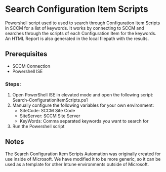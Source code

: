 # Search Configuration Item Scripts

Powershell script used to used to search through Configuration Item Scripts in SCCM for a list of keywords.
It works by connecting to SCCM and searches through the scripts of each Configuration Item for the keywords. An HTML Report is also generated in the local filepath with the results.

## Prerequisites

- SCCM Connection
- Powershell ISE

### Steps:

1. Open PowerShell ISE in elevated mode and open the following script: Search-ConfigurationItemScripts.ps1
2. Manually configure the following variables for your own environment:
   - SiteCode: SCCM Site Code
   - SiteServer: SCCM Site Server
   - KeyWords: Comma separated keywords you want to search for
3. Run the Powershell script

## Notes

The Search Configuration Item Scripts Automation was originally created for use inside of Microsoft. We have modified it to be more generic, so it can be used as a template for other Intune environments outside of Microsoft.
